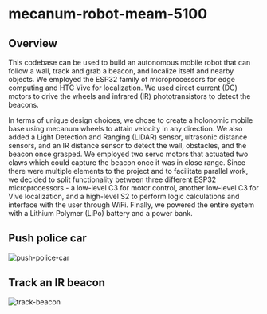 # mecanum-robot-meam-5100

## Overview

This codebase can be used to build an autonomous mobile robot that can follow a wall, track and grab a beacon, and localize itself and nearby objects. We employed the ESP32 family of microprocessors for edge computing and HTC Vive for localization. We used direct current (DC) motors to drive the wheels and infrared (IR) phototransistors to detect the beacons.

In terms of unique design choices, we chose to create a holonomic mobile base using mecanum wheels to attain velocity in any direction. We also added a Light Detection and Ranging (LIDAR) sensor, ultrasonic distance sensors, and an IR distance sensor to detect the wall, obstacles, and the beacon once grasped. We employed two servo motors that actuated two claws which could capture the beacon once it was in close range. Since there were multiple elements to the project and to facilitate parallel work, we decided to split functionality between three different ESP32 microprocessors - a low-level C3 for motor control, another low-level C3 for Vive localization, and a high-level S2 to perform logic calculations and interface with the user through WiFi. Finally, we powered the entire system with a Lithium Polymer (LiPo) battery and a power bank.

## Push police car

![push-police-car](Images/push-police-car.gif)

## Track an IR beacon

![track-beacon](Images/track-beacon.gif)
